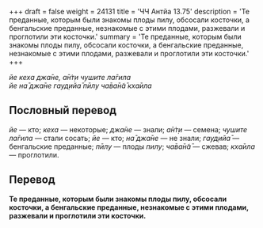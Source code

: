 +++
draft = false
weight = 24131
title = 'ЧЧ Антйа 13.75'
description = 'Те преданные, которым были знакомы плоды пилу, обсосали косточки, а бенгальские преданные, незнакомые с этими плодами, разжевали и проглотили эти косточки.'
summary = 'Те преданные, которым были знакомы плоды пилу, обсосали косточки, а бенгальские преданные, незнакомые с этими плодами, разжевали и проглотили эти косточки.'
+++

_йе кеха джа̄не, а̄н̇т̣и чушите ла̄гила  
йе на̄ джа̄не гауд̣ийа̄ пӣлу ча̄ва̄н̃а̄ кха̄ила_

## Пословный перевод

_йе_ — кто; _кеха_ — некоторые; _джа̄не_ — знали; _а̄н̇т̣и_ — семена; _чушите_ _ла̄гила_ — стали сосать; _йе_ — кто; _на̄_ _джа̄не_ — не знали; _гауд̣ийа̄_ — бенгальские преданные; _пӣлу_ — плоды _пилу_; _ча̄ва̄н̃а̄_ — сжевав; _кха̄ила_ — проглотили.

## Перевод

**Те преданные, которым были знакомы плоды пилу, обсосали косточки, а бенгальские преданные, незнакомые с этими плодами, разжевали и проглотили эти косточки.**
